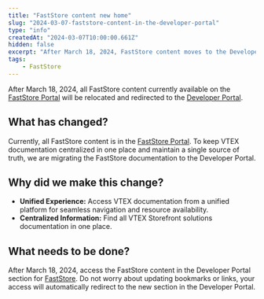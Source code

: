 ```yaml
---
title: "FastStore content new home"
slug: "2024-03-07-faststore-content-in-the-developer-portal"
type: "info"
createdAt: "2024-03-07T10:00:00.661Z"
hidden: false
excerpt: "After March 18, 2024, FastStore content moves to the Developer Portal."
tags:
	- FastStore
---
```


After March 18, 2024, all FastStore content currently available on the [FastStore Portal](https://www.faststore.dev/docs) will be relocated and redirected to the [Developer Portal](https://developers.vtex.com).

## What has changed?

Currently, all FastStore content is in the [FastStore Portal](https://www.faststore.dev/docs).
To keep VTEX documentation centralized in one place and maintain a single source of truth, we are migrating the FastStore documentation to the Developer Portal.

## Why did we make this change?

- **Unified Experience:** Access VTEX documentation from a unified platform for seamless navigation and resource availability.
- **Centralized Information:** Find all VTEX Storefront solutions documentation in one place.

## What needs to be done?

After March 18, 2024, access the FastStore content in the Developer Portal section for [FastStore](https://developers.vtex.com/docs/guides/faststore/docs-what-is-faststore). Do not worry about updating bookmarks or links, your access will automatically redirect to the new section in the Developer Portal.
